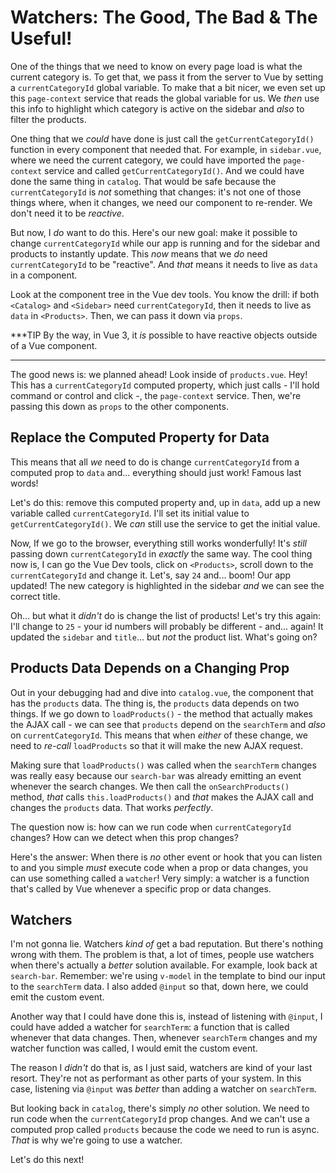 # Watchers: The Good, The Bad & The Useful!

One of the things that we need to know on every page load is what the current
category is. To get that, we pass it from the server to Vue by
setting a `currentCategoryId` global variable. To make that
a bit nicer, we even set up this `page-context` service that reads
the global variable for us. We *then* use this info to highlight which category
is active on the sidebar and *also* to filter the products.

One thing that we *could* have done is just call the `getCurrentCategoryId()`
function in every component that needed that. For example,
in `sidebar.vue`, where we need the current category, we could have
imported the `page-context` service and called `getCurrentCategoryId()`. And
we could have done the same thing in `catalog`. That would be safe
because the `currentCategoryId` is *not* something that changes: it's not
one of those things where, when it changes, we need our component to
re-render. We don't need it to be *reactive*.

But now, I *do* want to do this. Here's our new goal: make it possible to change
`currentCategoryId` while our app is running and for the sidebar and products to instantly
update. This *now* means that we *do* need `currentCategoryId` to be "reactive".
And *that* means it needs to live as `data` in a component.

Look at the component tree in the Vue dev tools. You know the drill: if both
`<Catalog>` and `<Sidebar>` need `currentCategoryId`, then it needs to live as
`data` in `<Products>`. Then, we can pass it down via `props`.

***TIP
By the way, in Vue 3, it *is* possible to have reactive objects outside of a Vue
component.
***

The good news is: we planned ahead! Look inside of
`products.vue`. Hey! This has a `currentCategoryId` computed property, which
just calls - I'll hold command or control and click -, the `page-context` service.
Then, we're passing this down as `props` to the other components.

## Replace the Computed Property for Data

This means that all *we* need to do is change `currentCategoryId` from a computed
prop to `data` and... everything should just work! Famous last words!

Let's do this: remove this computed property and,
up in `data`, add up a new variable called `currentCategoryId`. I'll set its
initial value to `getCurrentCategoryId()`. We *can* still use the service to
get the initial value.

Now, If we go to the browser, everything still works wonderfully! It's
*still* passing down `currentCategoryId` in *exactly* the same way. The cool
thing now is, I can go the Vue Dev tools, click on `<Products>`,  scroll down
to the `currentCategoryId` and change it. Let's, say `24` and... boom! Our
app updated! The new category is highlighted in the sidebar *and* we can see
the correct title.

Oh... but what it *didn't* do is change the list of products!
Let's try this again: I'll change to `25` - your id numbers will probably
be different - and... again! It updated the `sidebar` and `title`... but *not*
the product list. What's going on?

## Products Data Depends on a Changing Prop

Out in your debugging had and dive into `catalog.vue`, the component that
has the `products`
data. The thing is, the `products` data depends on two things. If we
go down to `loadProducts()` - the method that actually makes the AJAX call -
we can see that `products` depend on the `searchTerm` and *also* on
`currentCategoryId`. This means that when *either* of these change,
we need to *re-call* `loadProducts` so that it will make the new AJAX request.

Making sure that `loadProducts()` was called when the `searchTerm` changes
was really easy because our `search-bar` was already emitting an
event whenever the search changes. We then call the `onSearchProducts()` method,
*that* calls `this.loadProducts()` and *that* makes the AJAX call and changes
the `products` data. That works *perfectly*.

The question now is: how can we run code when `currentCategoryId` changes?
How can we detect when this prop changes?

Here's the answer: When there is *no* other event or hook that you can listen
to and you simple *must* execute code when a prop or data changes, you can use
something called a `watcher`! Very simply: a watcher is a function that's called
by Vue whenever a specific prop or data changes.

## Watchers

I'm not gonna lie. Watchers *kind of* get a bad reputation. But there's nothing
wrong with them. The problem is that, a lot of times, people use watchers
when there's actually a *better* solution available. For example, look
back at `search-bar`. Remember: we're using `v-model` in the template to bind our
input to the `searchTerm` data. I also added `@input` so that, down here, we
could emit the custom event.

Another way that I could have done this is, instead of listening with `@input`,
I could have added a watcher for `searchTerm`: a function that is called whenever
that data changes. Then, whenever `searchTerm` changes and my watcher function
was called, I would emit the custom event.

The reason I *didn't* do that is, as I just said, watchers are kind of your
last resort. They're not as performant as other parts of your system. In this
case, listening via `@input` was *better* than adding a watcher on `searchTerm`.

But looking back in `catalog`, there's simply *no* other solution. We need to run
code when the `currentCategoryId` prop changes. And we can't use a computed
prop called `products` because the code we need to run is async. *That* is why
we're going to use a watcher.

Let's do this next!
